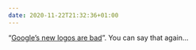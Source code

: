 ```yaml
---
date: 2020-11-22T21:32:36+01:00
---
```


“[Google’s new logos are bad](https://techcrunch.com/2020/10/06/googles-new-logos-are-bad/)”. You can say that again…